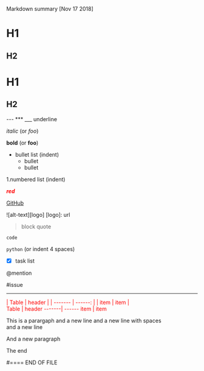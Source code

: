 Markdown summary [Nov 17 2018]
# H1

## H2

H1
==

H2
--

--- *** ___  underline

*italic*  (or _foo_)

**bold**  (or __foo__)

* bullet list (indent)
  - bullet
  + bullet

1.numbered list (indent)

<span style="color:red">**_red_**</span>

[GitHub](http://github.com)

![alt-text][logo]
[logo]: url

> block quote

`code`

``` python ```   (or indent 4 spaces)

- [x] task list

@mention

#issue

----------------------------

<span style="color:red">
| Table   | header |
| ------- | ------: |
| item    | item |
</span>

<div style="color:red">
Table  | header
-------| ------
item   | item
  </div>

This is a parargaph
and a new line
and a new line with spaces   
and a new line

And a new paragraph

The end

#==== END OF FILE

